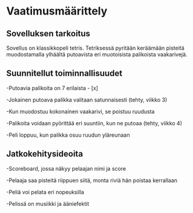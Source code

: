 # Vaatimusmäärittely

## Sovelluksen tarkoitus

Sovellus on klassikkopeli tetris. Tetriksessä pyritään keräämään pisteitä muodostamalla ylhäältä putoavista eri muotoisista palikoista vaakarivejä.

## Suunnitellut toiminnallisuudet

-Putoavia palikoita on 7 erilaista - [x]

-Jokainen putoava palikka valitaan satunnaisesti (tehty, viikko 3)

-Kun muodostuu kokonainen vaakarivi, se poistuu ruudusta

-Palikoita voidaan pyörittää eri suuntiin, kun ne putoaa (tehty, viikko 4)

-Peli loppuu, kun palikka osuu ruudun yläreunaan

## Jatkokehitysideoita

-Scoreboard, jossa näkyy pelaajan nimi ja score

-Pelaaja saa pisteitä riippuen siitä, monta riviä hän poistaa kerrallaan

-Peliä voi pelata eri nopeuksilla

-Pelissä on musiikki ja ääniefektit
